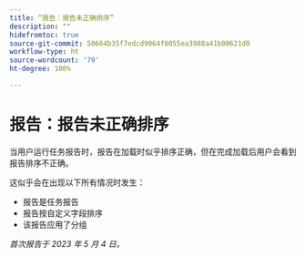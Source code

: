 ```yaml
---
title: “报告：报告未正确排序”
description: ""
hidefromtoc: true
source-git-commit: 50664b35f7edcd9064f0055ea3988a41b00621d0
workflow-type: ht
source-wordcount: '79'
ht-degree: 100%

---
```



# 报告：报告未正确排序

当用户运行任务报告时，报告在加载时似乎排序正确，但在完成加载后用户会看到报告排序不正确。

这似乎会在出现以下所有情况时发生：

* 报告是任务报告
* 报告按自定义字段排序
* 该报告应用了分组

_首次报告于 2023 年 5 月 4 日。_



